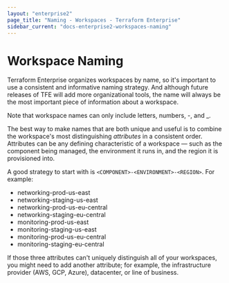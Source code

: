 ```yaml
---
layout: "enterprise2"
page_title: "Naming - Workspaces - Terraform Enterprise"
sidebar_current: "docs-enterprise2-workspaces-naming"
---
```


# Workspace Naming

Terraform Enterprise organizes workspaces by name, so it's important to use a consistent and informative naming strategy. And although future releases of TFE will add more organizational tools, the name will always be the most important piece of information about a workspace.

Note that workspace names can only include letters, numbers, -, and _.

The best way to make names that are both unique and useful is to combine the workspace's most distinguishing _attributes_ in a consistent order. Attributes can be any defining
characteristic of a workspace — such as the component being managed, the
environment it runs in, and the region it is provisioned into.

A good strategy to start with is `<COMPONENT>-<ENVIRONMENT>-<REGION>`. For example:

- networking-prod-us-east
- networking-staging-us-east
- networking-prod-us-eu-central
- networking-staging-eu-central
- monitoring-prod-us-east
- monitoring-staging-us-east
- monitoring-prod-us-eu-central
- monitoring-staging-eu-central

If those three attributes can't uniquely distinguish all of your workspaces, you might need to add another attribute; for example, the infrastructure provider (AWS, GCP, Azure), datacenter, or line of business.
